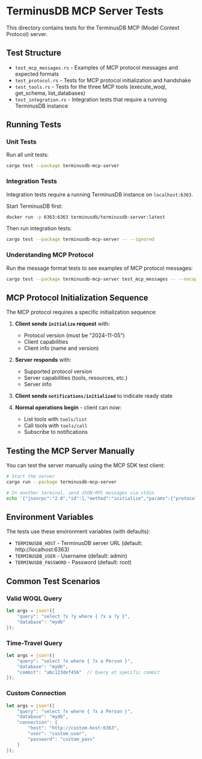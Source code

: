 # TerminusDB MCP Server Tests

This directory contains tests for the TerminusDB MCP (Model Context Protocol) server.

## Test Structure

- `test_mcp_messages.rs` - Examples of MCP protocol messages and expected formats
- `test_protocol.rs` - Tests for MCP protocol initialization and handshake
- `test_tools.rs` - Tests for the three MCP tools (execute_woql, get_schema, list_databases)
- `test_integration.rs` - Integration tests that require a running TerminusDB instance

## Running Tests

### Unit Tests
Run all unit tests:
```bash
cargo test --package terminusdb-mcp-server
```

### Integration Tests
Integration tests require a running TerminusDB instance on `localhost:6363`.

Start TerminusDB first:
```bash
docker run -p 6363:6363 terminusdb/terminusdb-server:latest
```

Then run integration tests:
```bash
cargo test --package terminusdb-mcp-server -- --ignored
```

### Understanding MCP Protocol

Run the message format tests to see examples of MCP protocol messages:
```bash
cargo test --package terminusdb-mcp-server test_mcp_messages -- --nocapture
```

## MCP Protocol Initialization Sequence

The MCP protocol requires a specific initialization sequence:

1. **Client sends `initialize` request** with:
   - Protocol version (must be "2024-11-05")
   - Client capabilities
   - Client info (name and version)

2. **Server responds** with:
   - Supported protocol version
   - Server capabilities (tools, resources, etc.)
   - Server info

3. **Client sends `notifications/initialized`** to indicate ready state

4. **Normal operations begin** - client can now:
   - List tools with `tools/list`
   - Call tools with `tools/call`
   - Subscribe to notifications

## Testing the MCP Server Manually

You can test the server manually using the MCP SDK test client:

```bash
# Start the server
cargo run --package terminusdb-mcp-server

# In another terminal, send JSON-RPC messages via stdin
echo '{"jsonrpc":"2.0","id":1,"method":"initialize","params":{"protocolVersion":"2025-06-18","capabilities":{},"clientInfo":{"name":"test","version":"1.0.0"}}}' | cargo run --package terminusdb-mcp-server
```

## Environment Variables

The tests use these environment variables (with defaults):
- `TERMINUSDB_HOST` - TerminusDB server URL (default: http://localhost:6363)
- `TERMINUSDB_USER` - Username (default: admin)
- `TERMINUSDB_PASSWORD` - Password (default: root)

## Common Test Scenarios

### Valid WOQL Query
```rust
let args = json!({
    "query": "select ?x ?y where { ?x a ?y }",
    "database": "mydb"
});
```

### Time-Travel Query
```rust
let args = json!({
    "query": "select ?x where { ?x a Person }",
    "database": "mydb",
    "commit": "abc123def456"  // Query at specific commit
});
```

### Custom Connection
```rust
let args = json!({
    "query": "select ?x where { ?x a Person }",
    "database": "mydb",
    "connection": {
        "host": "http://custom-host:6363",
        "user": "custom_user",
        "password": "custom_pass"
    }
});
```